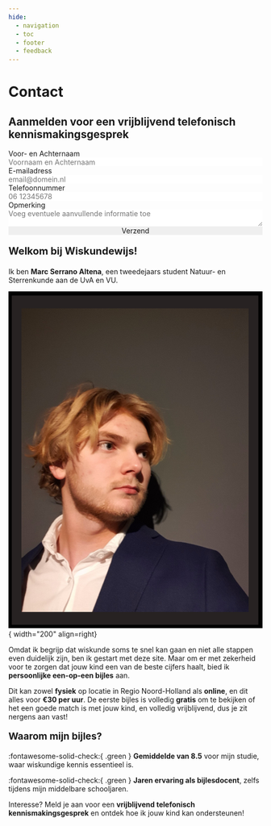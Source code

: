 ```yaml
---
hide:
  - navigation
  - toc
  - footer
  - feedback
---
```


# Contact

<div class="form-container">
  <h2 class="form-title">Aanmelden voor een vrijblijvend telefonisch kennismakingsgesprek</h2>
  <form id="fs-frm" name="registratie-formulier" accept-charset="utf-8" action="https://formspree.io/f/mbjnoanw" method="post">
    <fieldset id="fs-frm-inputs">
      <label for="full-name">Voor- en Achternaam</label>
      <input type="text" name="name" id="full-name" placeholder="Voornaam en Achternaam" required="" fdprocessedid="3ln1lj">
      <label for="email-address">E-mailadress</label>
      <input type="email" name="_replyto" id="email-address" placeholder="email@domein.nl" required="" fdprocessedid="w2s8ja">
      <label for="phone-number">Telefoonnummer</label>
      <input type="tel" name="phone" id="phone-number" placeholder="06 12345678" required="" fdprocessedid="r39vu">
      <label for="note">Opmerking</label>
      <textarea rows="2" name="note" id="note" placeholder="Voeg eventuele aanvullende informatie toe"></textarea>
      <input type="hidden" name="_subject" id="email-subject" value="Registratieformulier Inzending">
    </fieldset>
    <input type="submit" value="Verzend" fdprocessedid="626xzu">
  </form>
</div>  
<style>
/* reset */
#fs-frm input,
#fs-frm select,
#fs-frm textarea,
#fs-frm fieldset,
#fs-frm optgroup,
#fs-frm #card-element:disabled {
  font-family: inherit;
  font-size: 100%;
  color: inherit;
  border: none;
  border-radius: 0;
  display: block;
  width: 100%;
  padding: 0;
  margin: 0;
  -webkit-appearance: none;
  -moz-appearance: none;
}

#fs-frm label,
#fs-frm legend,
#fs-frm ::placeholder {
  font-size: .825rem;
  margin-bottom: .5rem;
  padding-top: .2rem;
  display: flex;
  align-items: baseline;
}

/* border, padding, margin, width */
#fs-frm input,
#fs-frm select,
#fs-frm textarea,
#fs-frm #card-element {
  border: 1px solid rgba(0, 0, 0, 0.2);
  background-color: rgba(230, 230, 230, 0.9);
  padding: .75em 1rem;
  margin-bottom: 1.5rem;
}

#fs-frm input:focus,
#fs-frm select:focus,
#fs-frm textarea:focus {
  background-color: white;
  outline-style: solid;
  outline-width: thin;
  outline-color: gray;
  outline-offset: -1px;
}

#fs-frm [type="text"],
#fs-frm [type="email"],
#fs-frm [type="password"],
#fs-frm textarea, /* Fix: Include textarea for notes */
#fs-frm [type="number"] {
  width: 100%;
  color: black; /* Set text color to black for input fields */
}

#fs-frm [type="button"],
#fs-frm [type="submit"],
#fs-frm [type="reset"] {
  width: auto;
  cursor: pointer;
  -webkit-appearance: button;
  -moz-appearance: button;
  appearance: button;
  color: white; /* Set text color to white for button text */
  background-color: rgb(6, 143, 115); /* Set background color to teal for the button */
  border: none;
  padding: .75em 1rem;
}

#fs-frm [type="button"]:focus,
#fs-frm [type="submit"]:focus,
#fs-frm [type="reset"]:focus {
  outline: none;
}

#fs-frm [type="submit"],
#fs-frm [type="reset"] {
  margin-bottom: 0;
}

#fs-frm [type="submit"],
#fs-frm [type="reset"] {
  margin-bottom: 0;
  transition: background-color 0.3s ease; /* Add transition for smooth color change */
}

#fs-frm [type="submit"]:hover,
#fs-frm [type="reset"]:hover {
  background-color: rgb(6, 170, 140); /* Set the highlight color when hovering */
}

#fs-frm input[type="tel"] {
  width: 100%;
  color: black; /* Set text color to black for phone number input */
}

#fs-frm select {
  text-transform: none;
}

#fs-frm [type="checkbox"] {
  -webkit-appearance: checkbox;
  -moz-appearance: checkbox;
  appearance: checkbox;
  display: inline-block;
  width: auto;
  margin: 0 .5em 0 0 !important;
}

#fs-frm [type="radio"] {
  -webkit-appearance: radio;
  -moz-appearance: radio;
  appearance: radio;
}

/* address, locale */
#fs-frm fieldset.locale input[name="city"],
#fs-frm fieldset.locale select[name="state"],
#fs-frm fieldset.locale input[name="postal-code"] {
  display: inline;
}

#fs-frm fieldset.locale input[name="city"] {
  width: 52%;
}

#fs-frm fieldset.locale select[name="state"],
#fs-frm fieldset.locale input[name="postal-code"] {
  width: 20%;
}

#fs-frm fieldset.locale input[name="city"],
#fs-frm fieldset.locale select[name="state"] {
  margin-right: 3%;
}

/* Disable Chrome Autofill styling */
#fs-frm input:-webkit-autofill,
#fs-frm textarea:-webkit-autofill,
#fs-frm select:-webkit-autofill {
    -webkit-box-shadow: 0 0 0 1000px white inset !important; /* Override default blue background */
    -webkit-text-fill-color: black !important; /* Override default black text color */
}

.form-container {
  float: right; /* Float the container to the right */
  max-width: 400px;
  margin: 0 0 20px 20px; /* Add margin for spacing */
  padding: 20px;
  border: 1px solid rgb(125, 125, 125);
  border-radius: 8px;
}

.form-container h2 {
  color: white; /* Set the text color of the title to red */
  font-size: 1.2rem;
  font-weight: bold; /* Add this line to make the title bold */
  margin: 0 0 20px 0;
}

</style>

**<p style="text-align: left;font-size:20px;">Welkom bij Wiskundewijs!</p>**

Ik ben **Marc Serrano Altena**, een tweedejaars student Natuur- en Sterrenkunde aan de UvA en VU.

![Foto Marc Serrano Altena](assets/images/general/Marc_Serrano_Altena_photo.png){ width="200" align=right}

Omdat ik begrijp dat wiskunde soms te snel kan gaan en niet alle stappen even duidelijk zijn, ben ik gestart met deze site. Maar om er met zekerheid voor te zorgen dat jouw kind een van de beste cijfers haalt, bied ik **persoonlijke een-op-een bijles** aan. 

Dit kan zowel **fysiek** op locatie in Regio Noord-Holland als **online**, en dit alles voor **€30 per uur**. De eerste bijles is volledig **gratis** om te bekijken of het een goede match is met jouw kind, en volledig vrijblijvend, dus je zit nergens aan vast!


**<p style="text-align: left;font-size:19px;">Waarom mijn bijles?</p>**

:fontawesome-solid-check:{ .green }  **Gemiddelde van 8.5** voor mijn studie, waar wiskundige kennis essentieel is.

:fontawesome-solid-check:{ .green }  **Jaren ervaring als bijlesdocent**, zelfs tijdens mijn middelbare schooljaren.

Interesse? Meld je aan voor een **vrijblijvend telefonisch kennismakingsgesprek** en ontdek hoe ik jouw kind kan ondersteunen!